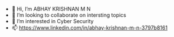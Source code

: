 -  👋 Hi, I’m ABHAY KRISHNAN M N
- 👀 I’m looking to collaborate on intersting topics
- 💞️ I’m interested in Cyber Security  
- 📫 https://www.linkedin.com/in/abhay-krishnan-m-n-3797b8161

<!---
abhaykrishnanmn/abhaykrishnanmn is a ✨ special ✨ repository because its `README.md` (this file) appears on your GitHub profile.
You can click the Preview link to take a look at your changes.
--->
